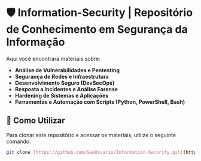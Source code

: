 # 🛡️ Information-Security | Repositório de Conhecimento em Segurança da Informação

Aqui você encontrará materiais sobre:
* **Análise de Vulnerabilidades e Pentesting**
* **Segurança de Redes e Infraestrutura**
* **Desenvolvimento Seguro (DevSecOps)**
* **Resposta a Incidentes e Análise Forense**
* **Hardening de Sistemas e Aplicações**
* **Ferramentas e Automação com Scripts (Python, PowerShell, Bash)**

## 🚀 Como Utilizar
Para clonar este repositório e acessar os materiais, utilize o seguinte comando:

```bash
git clone [https://github.com/SeuUsuario/Information-Security.git](https://github.com/SeuUsuario/Information-Security.git)
